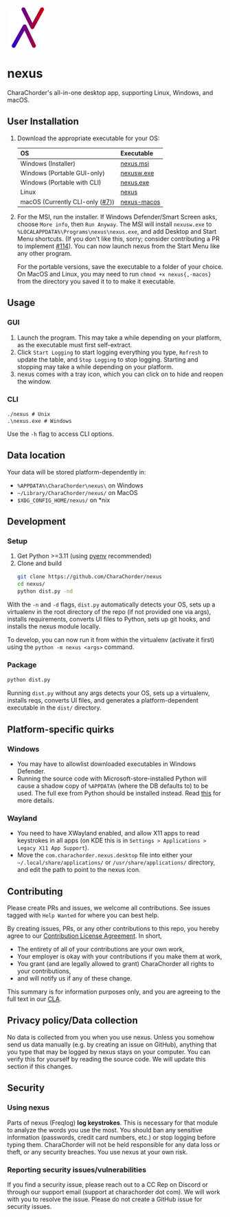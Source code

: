 ![nexus logo](ui/images/icon.svg)

# nexus

CharaChorder's all-in-one desktop app, supporting Linux, Windows, and macOS.

## User Installation

1. Download the appropriate executable for your OS:

   | OS                                                                                | Executable                                                                                |
   |-----------------------------------------------------------------------------------|-------------------------------------------------------------------------------------------|
   | Windows (Installer)                                                               | [nexus.msi](https://github.com/CharaChorder/nexus/releases/latest/download/nexus.msi)     |
   | Windows (Portable GUI-only)                                                       | [nexusw.exe](https://github.com/CharaChorder/nexus/releases/latest/download/nexusw.exe)   |
   | Windows (Portable with CLI)                                                       | [nexus.exe](https://github.com/CharaChorder/nexus/releases/latest/download/nexus.exe)     |
   | Linux                                                                             | [nexus](https://github.com/CharaChorder/nexus/releases/latest/download/nexus)             |
   | macOS (Currently CLI-only ([#7](https://github.com/CharaChorder/nexus/issues/7))) | [nexus-macos](https://github.com/CharaChorder/nexus/releases/latest/download/nexus-macos) |

2. For the MSI, run the installer. If Windows Defender/Smart Screen asks, choose `More info`, then `Run Anyway`. The MSI
   will install `nexusw.exe` to `%LOCALAPPDATA%\Programs\nexus\nexus.exe`, and add Desktop and
   Start Menu shortcuts. (If you don't like this, sorry; consider contributing a PR to
   implement [#114](https://github.com/CharaChorder/nexus/issues/114)). You can now launch nexus from the Start Menu
   like any other program.

   For the portable versions, save the executable to a folder of your choice. On MacOS and Linux, you may need to
   run `chmod +x nexus{,-macos}` from the directory you saved it to to make it executable.

## Usage

### GUI

1. Launch the program. This may take a while depending on your platform, as the executable must first self-extract.
2. Click `Start Logging` to start logging everything you type, `Refresh` to update the table, and `Stop Logging` to stop
   logging. Starting and stopping may take a while depending on your platform.
3. nexus comes with a tray icon, which you can click on to hide and reopen the window.

### CLI

```
./nexus # Unix
.\nexus.exe # Windows
```

Use the `-h` flag to access CLI options.

## Data location

Your data will be stored platform-dependently in:
- `%APPDATA%\CharaChorder\nexus\` on Windows
- `~/Library/CharaChorder/nexus/` on MacOS
- `$XDG_CONFIG_HOME/nexus/` on *nix

## Development

### Setup

1. Get Python >=3.11 (using [pyenv](https://github.com/pyenv/pyenv) recommended)
2. Clone and build
    ```sh
    git clone https://github.com/CharaChorder/nexus
    cd nexus/
    python dist.py -nd
    ```

With the `-n` and `-d` flags, `dist.py` automatically detects your OS, sets up a virtualenv in the root directory of the
repo (if not provided one via args), installs requirements, converts UI files to Python, sets up git hooks, and installs
the nexus module locally.

To develop, you can now run it from within the virtualenv (activate it first) using the `python -m nexus <args>`
command.

### Package

```sh
python dist.py
```

Running `dist.py` without any args detects your OS, sets up a virtualenv, installs reqs, converts UI files, and
generates a platform-dependent executable in the `dist/` directory.

## Platform-specific quirks

### Windows

- You may have to allowlist downloaded executables in Windows Defender.
- Running the source code with Microsoft-store-installed Python will cause a shadow copy of `%APPDATA%` (where the DB
  defaults to) to be used. The full exe from Python should be installed instead.
  Read [this](https://docs.python.org/3/using/windows.html#redirection-of-local-data-registry-and-temporary-paths) for
  more details.

### Wayland

- You need to have XWayland enabled, and allow X11 apps to read keystrokes in all apps (on KDE this is
  in `Settings > Applications > Legacy X11 App Support`).
- Move the `com.charachorder.nexus.desktop` file into either your `~/.local/share/applications/`
  or `/usr/share/applications/` directory, and edit the path to point to the nexus icon.

## Contributing

Please create PRs and issues, we welcome all contributions. See issues tagged with `Help Wanted` for where you can best
help.

By creating issues, PRs, or any other contributions to this repo, you hereby agree to
our [Contribution License Agreement](Contributing.md). In short,

- The entirety of all of your contributions are your own work,
- Your employer is okay with your contributions if you make them at work,
- You grant (and are legally allowed to grant) CharaChorder all rights to your contributions,
- and will notify us if any of these change.

This summary is for information purposes only, and you are agreeing to the full text in our [CLA](Contributing.md).

## Privacy policy/Data collection

No data is collected from you when you use nexus. Unless you somehow send us data manually (e.g. by creating an issue on
GitHub), anything that you type that may be logged by nexus stays on your computer. You can verify this for yourself by
reading the source code. We will update this section if this changes.

## Security

### Using nexus

Parts of nexus (Freqlog) **log keystrokes**. This is necessary for that module to analyze the words you use the most.
You should ban any sensitive information (passwords, credit card numbers, etc.) or stop logging before typing them.
CharaChorder will not be held responsible for any data loss or theft, or any security breaches. You use nexus at your
own risk.

### Reporting security issues/vulnerabilities

If you find a security issue, please reach out to a CC Rep on Discord or through our support email (support at
charachorder dot com). We will work with you to resolve the issue. Please do not create a GitHub issue for security
issues.
